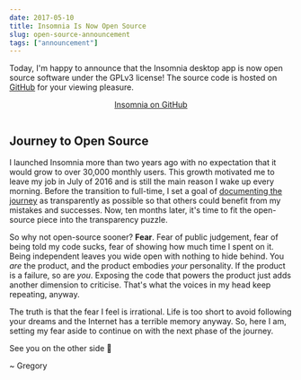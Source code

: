 ```yaml
---
date: 2017-05-10
title: Insomnia Is Now Open Source
slug: open-source-announcement
tags: ["announcement"]
---
```


Today, I'm happy to announce that the Insomnia desktop app is now open source software 
under the GPLv3 license! The source code is hosted on 
[GitHub](https://github.com/getinsomnia/insomnia) for your viewing pleasure.

<!--more-->

<p style="text-align:center;padding-bottom:1em;">
<a class="button" href="https://github.com/getinsomnia/insomnia">Insomnia on GitHub</a>
</p>

## Journey to Open Source

I launched Insomnia more than two years ago with no expectation that it would grow to
over 30,000 monthly users. This growth motivated me to leave my job in July of 2016 
and is still the main reason I wake up every morning. Before the transition to full-time,
I set a goal of [documenting the journey](/transparency) as transparently as 
possible so that others could benefit from my mistakes and successes.
Now, ten months later, it's time to fit the open-source piece into the 
transparency puzzle.

So why not open-source sooner? **Fear**. Fear of public judgement, fear of being 
told my code sucks, fear of showing how much time I spent on it. Being independent 
leaves you wide open with nothing to hide behind. You _are_ the product, and the 
product embodies _your_ personality. If the product is a failure, so are _you_. Exposing 
the code that powers the product just adds another dimension to criticise. That's what 
the voices in my head keep repeating, anyway.

The truth is that the fear I feel is irrational. Life is too short to avoid following your
dreams and the Internet has a terrible memory anyway. So, here I am, setting my fear aside
to continue on with the next phase of the journey.

See you on the other side &#x1f37b;

~ Gregory
